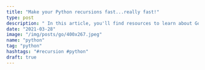 ```yaml
---
title: "Make your Python recursions fast...really fast!"
type: post
description: " In this article, you'll find resources to learn about Go and its ecosystem."
date: "2021-03-28"
image: "/img/posts/go/400x267.jpeg"
name: "python"
tag: "python"
hashtags: "#recursion #python"
draft: true
---
```

